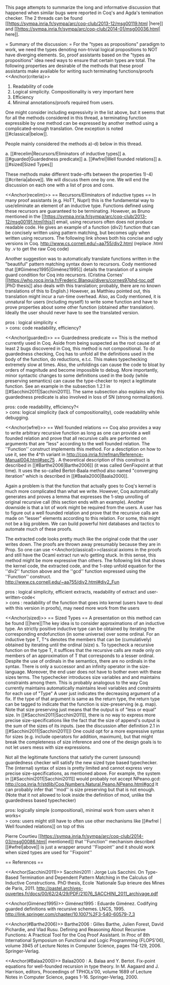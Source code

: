 This page attempts to summarize the long and informative discussion that happened when similar bugs were reported in Coq's and Agda's temination checker.
The 2 threads can be found [[https://sympa.inria.fr/sympa/arc/coq-club/2013-12/msg00119.html |here]] and [[https://sympa.inria.fr/sympa/arc/coq-club/2014-01/msg00036.html| here]].

= Summary of the discussion: =
For the "types as propositions" paradigm to work, we need the types denoting non-trivial logical propositions to NOT have diverging elements.
So, proof assistants based on the "types as propositions" idea need ways to ensure that certain types are total.
The following properties are desirable of the methods that these proof assistants make available for writing such terminating functions/proofs
<<Anchor(criteria)>>
 1. Readability of  code
 1. Logical simplicity. Compositionality is very important here 
 1. Efficiency
 1. Minimal annotations/proofs required from users.

One might consider including expressivity in the list above, but it seems that for all the methods considered in this thread, a terminating function expressible by one method can be expressed by another method using a complicated-enough translation. One exception is noted [[#classical|below]].

People mainly considered the methods a)-d) below in this thread. 

 a. [[#recelim|Recursors/Eliminators of inductive types]]
 a. [[#guarded|Guardedness predicate]]
 a. [[#wfrel|Well founded relations]]
 a. [[#sized|Sized Types]]

These methods make different trade-offs between the properties 1)-4) [[#criteria|above]]. We will discuss them one by one. We will end the discussion on each one with a list of pros and cons.

<<Anchor(recelim)>>
== Recursors/Eliminators of inductive types  ==
In many proof assistants (e.g. HoTT, Nuprl) this is the fundamental way to use/eliminate an element of an inductive type. Functions defined using these recursors are guaranteed to be terminating. However,
as Bruno mentioned in the [[https://sympa.inria.fr/sympa/arc/coq-club/2013-12/msg00191.html|this]] email, using recursors often does not produce readable code. He gives an example of a function (div2) function that can be concisely written using pattern matching, but becomes ugly when written using recursors. The following link shows both his concise and ugly versions in Coq.
http://www.cs.cornell.edu/~aa755/div2.html
(replace .html by .v to get the raw Coq code)

Another suggestion was to automatically translate functions written in the "beautiful" pattern matching syntax down to recursors.
Cody mentioned that [[#Giménez1995|Giménez1995]] details the translation of a simple guard condition for Coq into recursors. 
(Cristina Cornes' [[https://who.rocq.inria.fr/Frederic.Blanqui/divers/cornes97phd-toc.pdf |PhD thesis]] also deals with this translation; probably, there are no known translations of this to English.)
However, as Matthieu pointed out, this translation might incur a run-time overhead. Also, as Cody mentioned, it is unnatural for users (including myself) to write some function and have to prove properties about some other function (obtained after translation). Ideally the user should never have to see the translated version.

pros : logical simplicity <<BR>>
cons: code readability, efficiency?


<<Anchor(guarded)>>
== Guardedness predicate ==
This is the method currently used in Coq. Aside from being suspected as the root cause of at least 2 bugs discovered in Coq, this method is not compositional. To do guardedness checking, Coq has to unfold all the definitions used in the body of the function, do reductions, e.t.c.
This makes typechecking extremely slow at times. Also, the unfoldings can cause the code to bloat by orders of magnitude and become impossible to debug. More importantly, minor syntactic changes to some definitions used in the body (while preserving semantics) can cause the type-checker to reject a legitimate function. See an example in the subsection 1.2.1 in  [[#Sacchini2011|Sacchini2011]]. The same subsection also explains why this guardedness predicate is also involved in loss of SN (strong normalization).

pros: code readability, efficiency?<<BR>>
cons: logical simplicity (lack of compositionality), code readability while debugging.


<<Anchor(wfrel)>>
== Well founded relations ==
Coq also provides a way to write arbitrary recursive function as long as one can provide a well founded relation and prove that all recursive calls are performed on arguments that are "less" according to the well founded relation. The ''Function'' construct implements this method.
For a desctiption on how to use it, see the 4^th variant in  http://coq.inria.fr/refman/Reference-Manual004.html#sec75 .
A theoretical description of this construct is
described in [[#Barthe2006|Barthe2006]] (it was called GenFixpoint at that time).
It uses the so-called Bertot-Baala method also named "converging
iteration" which is described in [[#Baala2000|Baala2000]].

Again a problem is that the function that actually goes to Coq's kernel is much more complicated than what we write.
However, Coq automatically generates and proves a lemma that expresses the 1-step unrolling of original recursive call (this section ends with an example).
Another downside is that a lot of work might be required from the users. A user has to figure out
a well founded relation and prove that the recursive calls are made on "lesser" elements according to this relation.
For some, this might not be a big problem. We can build powerful hint databases and tactics to automate much of these proofs.


The extracted code looks pretty much like the original code that the user writes down. The proofs are thrown away
presumably because they are in Prop. So one can use <<Anchor(classical)>>classical axioms in the proofs and still have the Ocaml extract run w/o getting stuck.
In this sense, this method might be more expressive than others.
The following link that shows the kernel code, the extracted code, and the 1-step unfold equation for the ''div2'' function above and the ''gcd'' function  expressed using the ''Function'' construct.
http://www.cs.cornell.edu/~aa755/div2.html#div2_Fun

pros : logical simplicity, efficient extracts, readability of extract and user-written-code<<BR>>
cons : readability of the function that goes into kernel (users have to deal with this version in proofs),  may need more work from the users


<<Anchor(sized)>>
== Sized Types ==
A presentation on this method can be found [[|here]]The key idea is to consider approximations of an inductive type.
An strictly positive inductive type can be obtained by iterating the corresponding endofunction (in some universe) over some ordinal. 
For an inductive type T, T^s  denotes the members that can be (cumulatively) obtained by iterating until the ordinal (size) s. To typecheck a recursive function on the type T, it suffices that the recursive calls are made only on  members of an approximation of T that corresponds to a lesser ordinal.
Despite the use of ordinals in the semantics, there are no ordinals in the syntax.
There is only a successor and an infinity operator in the size-language.
Moreover, the end user does not have to bother even with these sizes terms.
The typechecker introduces size variables and and maintains constraints among them.
This is probably analogous to the way Coq currently maintains automatically maintains level variables and constraints for each use of "Type" 
A user just indicates the  decreasing argument of a fix. 
If the type of that argument is same as the return type, the return type can be tagged to indicate that the function is size-preserving (e.g. map).
Note that size preserving just means that the output is of "less or equal" size.
In [[#Sacchini2011|Sacchini2011]], there is no way to express more precise size-specifications like the fact that the size of append's output is the sum of the sizes of its inputs. 
(see the discussion after definition 2.1 in [[#Sacchini2011|Sacchini2011]])
One could opt for a more expressive syntax for sizes (e.g. include operators for addition, maximum), but that might break the completeness of size inference and one of the
design goals is to not let users mess with size expressions.

Not all the legitimate functions that satisfy the current (unsound) guardedness checker will satisfy the new sized type based typechecker.
The (internal) syntax of sizes is pretty limited and cannot express very precise size-specifications, as mentioned above. 
For example, the system in [[#Sacchini2011|Sacchini2011]] would probably not accept NPeano.gcd:
http://coq.inria.fr/stdlib/Coq.Numbers.Natural.Peano.NPeano.html#gcd 
It can probably infer that ''mod'' is size preserving but that is not enough.
(Note that it not allowed to look inside the definition of mod, unlike the guardedness based typechecker)

pros: logically simple (compositional), minimal work from users when it works<<BR>>
cons: users might still have to often use other mechanisms like [[#wfrel | Well founded relations]] on top of this

Pierre Courtieu [[https://sympa.inria.fr/sympa/arc/coq-club/2014-03/msg00086.html| mentioned]] that ''Function'' mechanism described [[#wfrel|above]] is just a wrapper around ''Fixpoint'' and it should work when sized types are used for ''Fixpoint''

== References ==

<<Anchor(Sacchini2011)>> Sacchini2011 :  Jorge Luis Sacchini. On Type-Based Termination and Dependent Pattern Matching in the Calculus of Inductive Constructions. PhD thesis, Ecole  ́ Nationale Sup ́erieure des Mines de Paris, 2011. http://pastel.archives-ouvertes.fr/docs/00/62/24/29/PDF/21076_SACCHINI_2011_archivage.pdf

<<Anchor(Giménez1995)>> Giménez1995 :  Eduarde Giménez. Codifying guarded definitions with recursive schemes. LNCS, 1995. http://link.springer.com/chapter/10.1007%2F3-540-60579-7_3

<<Anchor(#Barthe2006)>> Barthe2006 : Gilles Barthe, Julien Forest, David Pichardie, and Vlad Rusu.
Defining and Reasoning About Recursive Functions: A Practical Tool for
the Coq Proof Assistant. In Proc of 8th International Symposium on
Functional and Logic Programming (FLOPS'06), volume 3945 of Lecture
Notes in Computer Science, pages 114-129, 2006. Springer-Verlag.

<<Anchor(#Balaa2000)>> Balaa2000 :  A. Balaa and Y. Bertot. Fix-point equations for well-founded
recursion in type
theory. In M. Aagaard and J. Harrison, editors, Proceedings of TPHOLs'00, volume
1689 of Lecture Notes in Computer Science, pages 1-16. Springer-Verlag, 2000.
